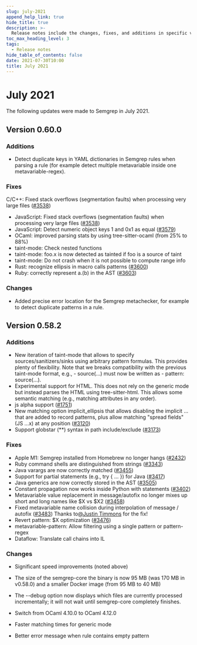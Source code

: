 ```yaml
---
slug: july-2021
append_help_link: true
hide_title: true
description: >-
  Release notes include the changes, fixes, and additions in specific versions of Semgrep.
toc_max_heading_level: 3
tags: 
  - Release notes
hide_table_of_contents: false
date: 2021-07-30T10:00
title: July 2021
---
```


# July 2021

The following updates were made to Semgrep in July 2021.

<!-- truncate -->

## Version 0.60.0

### Additions

- Detect duplicate keys in YAML dictionaries in Semgrep rules when parsing a rule (for example detect multiple metavariable inside one metavariable-regex).

### Fixes

C/C++: Fixed stack overflows (segmentation faults) when processing very large files ([#3538](https://github.com/semgrep/semgrep/issues/3538))

- JavaScript: Fixed stack overflows (segmentation faults) when processing very large files ([#3538](https://github.com/semgrep/semgrep/issues/3538))
- JavaScript: Detect numeric object keys 1 and 0x1 as equal ([#3579](https://github.com/semgrep/semgrep/issues/3579))
- OCaml: improved parsing stats by using tree-sitter-ocaml (from 25% to 88%)
- taint-mode: Check nested functions
- taint-mode: foo.x is now detected as tainted if foo is a source of taint
- taint-mode: Do not crash when it is not possible to compute range info
- Rust: recognize ellipsis in macro calls patterns ([#3600](https://github.com/semgrep/semgrep/issues/3600))
- Ruby: correctly represent a.(b) in the AST ([#3603](https://github.com/semgrep/semgrep/issues/3603))

### Changes

- Added precise error location for the Semgrep metachecker, for example to detect duplicate patterns in a rule.

## Version 0.58.2

### Additions

- New iteration of taint-mode that allows to specify sources/sanitizers/sinks using arbitrary pattern formulas. This provides plenty of flexibility. Note that we breaks compatibility with the previous taint-mode format, e.g., - source(...) must now be written as - pattern: source(...).
- Experimental support for HTML. This does not rely on the generic mode but instead parses the HTML using tree-sitter-html. This allows some semantic matching (e.g., matching attributes in any order).
- js alpha support ([#1751](https://github.com/semgrep/semgrep/issues/1751))
- New matching option implicit_ellipsis that allows disabling the implicit ... that are added to record patterns, plus allow matching "spread fields" (JS ...x) at any position ([#3120](https://github.com/semgrep/semgrep/issues/3120))
- Support globstar (**) syntax in path include/exclude ([#3173](https://github.com/semgrep/semgrep/pull/3173))

### Fixes

- Apple M1: Semgrep installed from Homebrew no longer hangs ([#2432](https://github.com/semgrep/semgrep/issues/2432))
- Ruby command shells are distinguished from strings ([#3343](https://github.com/semgrep/semgrep/issues/3343))
- Java varargs are now correctly matched ([#3455](https://github.com/semgrep/semgrep/issues/3455))
- Support for partial statements (e.g., try \{ ... \}) for Java ([#3417](https://github.com/semgrep/semgrep/issues/3417))
- Java generics are now correctly stored in the AST ([#3505](https://github.com/semgrep/semgrep/pull/3505))
- Constant propagation now works inside Python with statements ([#3402](https://github.com/semgrep/semgrep/issues/3402))
- Metavariable value replacement in message/autofix no longer mixes up short and long names like $X vs $X2 ([#3458](https://github.com/semgrep/semgrep/issues/3458))
- Fixed metavariable name collision during interpolation of message / autofix ([#3483](https://github.com/semgrep/semgrep/pull/3483)) Thanks to[@Justin Timmons](https://r2c-community.slack.com/team/U026SUZKJ8Z) for the fix!
- Revert pattern: $X optimization ([#3476](https://github.com/semgrep/semgrep/issues/3476))
- metavariable-pattern: Allow filtering using a single pattern or pattern-regex
- Dataflow: Translate call chains into IL

### Changes

- Significant speed improvements (noted above)
- The size of the semgrep-core the binary is now 95 MB (was 170 MB in v0.58.0) and a smaller Docker image (from 95 MB to 40 MB)
- The --debug option now displays which files are currently processed incrementally; it will not wait until semgrep-core completely finishes.
- Switch from OCaml 4.10.0 to OCaml 4.12.0
- Faster matching times for generic mode

- Better error message when rule contains empty pattern
